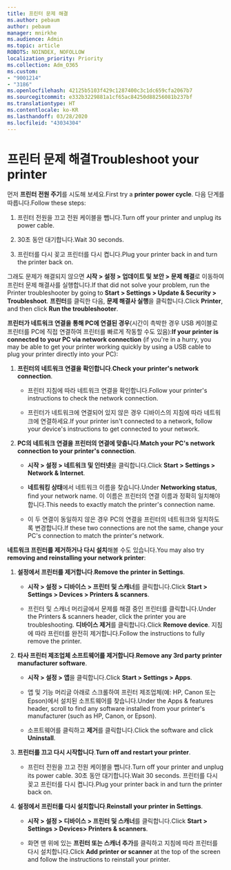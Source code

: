 ```yaml
---
title: 프린터 문제 해결
ms.author: pebaum
author: pebaum
manager: mnirkhe
ms.audience: Admin
ms.topic: article
ROBOTS: NOINDEX, NOFOLLOW
localization_priority: Priority
ms.collection: Adm_O365
ms.custom:
- "9001214"
- "3186"
ms.openlocfilehash: 42125b5103f429c1287400c3c1dc659cfa2067b7
ms.sourcegitcommit: e332b3229881a1cf65ac84250d88256081b237bf
ms.translationtype: HT
ms.contentlocale: ko-KR
ms.lasthandoff: 03/28/2020
ms.locfileid: "43034304"
---
```

# <a name="troubleshoot-your-printer"></a><span data-ttu-id="8d37a-102">프린터 문제 해결</span><span class="sxs-lookup"><span data-stu-id="8d37a-102">Troubleshoot your printer</span></span>

<span data-ttu-id="8d37a-103">먼저 **프린터 전원 주기**를 시도해 보세요.</span><span class="sxs-lookup"><span data-stu-id="8d37a-103">First try a **printer power cycle**.</span></span> <span data-ttu-id="8d37a-104">다음 단계를 따릅니다.</span><span class="sxs-lookup"><span data-stu-id="8d37a-104">Follow these steps:</span></span>

1. <span data-ttu-id="8d37a-105">프린터 전원을 끄고 전원 케이블을 뺍니다.</span><span class="sxs-lookup"><span data-stu-id="8d37a-105">Turn off your printer and unplug its power cable.</span></span>

2. <span data-ttu-id="8d37a-106">30초 동안 대기합니다.</span><span class="sxs-lookup"><span data-stu-id="8d37a-106">Wait 30 seconds.</span></span>

3. <span data-ttu-id="8d37a-107">프린터를 다시 꽂고 프린터를 다시 켭니다.</span><span class="sxs-lookup"><span data-stu-id="8d37a-107">Plug your printer back in and turn the printer back on.</span></span>

<span data-ttu-id="8d37a-108">그래도 문제가 해결되지 않으면 **시작 > 설정 > 업데이트 및 보안 > 문제 해결**로 이동하여 프린터 문제 해결사를 실행합니다.</span><span class="sxs-lookup"><span data-stu-id="8d37a-108">If that did not solve your problem, run the Printer troubleshooter by going to **Start > Settings > Update & Security > Troubleshoot**.</span></span> <span data-ttu-id="8d37a-109">**프린터**를 클릭한 다음, **문제 해결사 실행**을 클릭합니다.</span><span class="sxs-lookup"><span data-stu-id="8d37a-109">Click **Printer**, and then click **Run the troubleshooter**.</span></span>

<span data-ttu-id="8d37a-110">**프린터가 네트워크 연결을 통해 PC에 연결된 경우**(시간이 촉박한 경우 USB 케이블로 프린터를 PC에 직접 연결하여 프린터를 빠르게 작동할 수도 있음):</span><span class="sxs-lookup"><span data-stu-id="8d37a-110">**If your printer is connected to your PC via network connection** (if you're in a hurry, you may be able to get your printer working quickly by using a USB cable to plug your printer directly into your PC):</span></span>

1. <span data-ttu-id="8d37a-111">**프린터의 네트워크 연결을 확인합니다**.</span><span class="sxs-lookup"><span data-stu-id="8d37a-111">**Check your printer's network connection**.</span></span>
    
    - <span data-ttu-id="8d37a-112">프린터 지침에 따라 네트워크 연결을 확인합니다.</span><span class="sxs-lookup"><span data-stu-id="8d37a-112">Follow your printer's instructions to check the network connection.</span></span>

    - <span data-ttu-id="8d37a-113">프린터가 네트워크에 연결되어 있지 않은 경우 디바이스의 지침에 따라 네트워크에 연결하세요.</span><span class="sxs-lookup"><span data-stu-id="8d37a-113">If your printer isn't connected to a network, follow your device's instructions to get connected to your network.</span></span>

2. <span data-ttu-id="8d37a-114">**PC의 네트워크 연결을 프린터의 연결에 맞춥니다**.</span><span class="sxs-lookup"><span data-stu-id="8d37a-114">**Match your PC's network connection to your printer's connection**.</span></span>

    - <span data-ttu-id="8d37a-115">**시작 > 설정 > 네트워크 및 인터넷**을 클릭합니다.</span><span class="sxs-lookup"><span data-stu-id="8d37a-115">Click **Start > Settings > Network & Internet**.</span></span>

    - <span data-ttu-id="8d37a-116">**네트워킹 상태**에서 네트워크 이름을 찾습니다.</span><span class="sxs-lookup"><span data-stu-id="8d37a-116">Under **Networking status**, find your network name.</span></span> <span data-ttu-id="8d37a-117">이 이름은 프린터의 연결 이름과 정확히 일치해야 합니다.</span><span class="sxs-lookup"><span data-stu-id="8d37a-117">This needs to exactly match the printer's connection name.</span></span>

    - <span data-ttu-id="8d37a-118">이 두 연결이 동일하지 않은 경우 PC의 연결을 프린터의 네트워크와 일치하도록 변경합니다.</span><span class="sxs-lookup"><span data-stu-id="8d37a-118">If these two connections are not the same, change your PC's connection to match the printer's network.</span></span>

<span data-ttu-id="8d37a-119">**네트워크 프린터를 제거하거나 다시 설치**해볼 수도 있습니다.</span><span class="sxs-lookup"><span data-stu-id="8d37a-119">You may also try **removing and reinstalling your network printer**:</span></span>

1. <span data-ttu-id="8d37a-120">**설정에서 프린터를 제거합니다**.</span><span class="sxs-lookup"><span data-stu-id="8d37a-120">**Remove the printer in Settings**.</span></span>

    - <span data-ttu-id="8d37a-121">**시작 > 설정 > 디바이스 > 프린터 및 스캐너**를 클릭합니다.</span><span class="sxs-lookup"><span data-stu-id="8d37a-121">Click **Start > Settings > Devices > Printers & scanners**.</span></span>

    - <span data-ttu-id="8d37a-122">프린터 및 스캐너 머리글에서 문제를 해결 중인 프린터를 클릭합니다.</span><span class="sxs-lookup"><span data-stu-id="8d37a-122">Under the Printers & scanners header, click the printer you are troubleshooting.</span></span> <span data-ttu-id="8d37a-123">**디바이스 제거**를 클릭합니다.</span><span class="sxs-lookup"><span data-stu-id="8d37a-123">Click **Remove device**.</span></span> <span data-ttu-id="8d37a-124">지침에 따라 프린터를 완전히 제거합니다.</span><span class="sxs-lookup"><span data-stu-id="8d37a-124">Follow the instructions to fully remove the printer.</span></span>

2. <span data-ttu-id="8d37a-125">**타사 프린터 제조업체 소프트웨어를 제거합니다**.</span><span class="sxs-lookup"><span data-stu-id="8d37a-125">**Remove any 3rd party printer manufacturer software**.</span></span>

    - <span data-ttu-id="8d37a-126">**시작 > 설정 > 앱**을 클릭합니다.</span><span class="sxs-lookup"><span data-stu-id="8d37a-126">Click **Start > Settings > Apps**.</span></span>

    - <span data-ttu-id="8d37a-127">앱 및 기능 머리글 아래로 스크롤하여 프린터 제조업체(예: HP, Canon 또는 Epson)에서 설치된 소프트웨어를 찾습니다.</span><span class="sxs-lookup"><span data-stu-id="8d37a-127">Under the Apps & features header, scroll to find any software installed from your printer's manufacturer (such as HP, Canon, or Epson).</span></span>

    - <span data-ttu-id="8d37a-128">소프트웨어를 클릭하고 **제거**를 클릭합니다.</span><span class="sxs-lookup"><span data-stu-id="8d37a-128">Click the software and click **Uninstall**.</span></span>

3. <span data-ttu-id="8d37a-129">**프린터를 끄고 다시 시작합니다**.</span><span class="sxs-lookup"><span data-stu-id="8d37a-129">**Turn off and restart your printer**.</span></span>

    - <span data-ttu-id="8d37a-130">프린터 전원을 끄고 전원 케이블을 뺍니다.</span><span class="sxs-lookup"><span data-stu-id="8d37a-130">Turn off your printer and unplug its power cable.</span></span> <span data-ttu-id="8d37a-131">30초 동안 대기합니다.</span><span class="sxs-lookup"><span data-stu-id="8d37a-131">Wait 30 seconds.</span></span> <span data-ttu-id="8d37a-132">프린터를 다시 꽂고 프린터를 다시 켭니다.</span><span class="sxs-lookup"><span data-stu-id="8d37a-132">Plug your printer back in and turn the printer back on.</span></span>

4. <span data-ttu-id="8d37a-133">**설정에서 프린터를 다시 설치합니다**.</span><span class="sxs-lookup"><span data-stu-id="8d37a-133">**Reinstall your printer in Settings**.</span></span>

    - <span data-ttu-id="8d37a-134">**시작 > 설정 > 디바이스 > 프린터 및 스캐너**를 클릭합니다.</span><span class="sxs-lookup"><span data-stu-id="8d37a-134">Click **Start > Settings > Devices> Printers & scanners**.</span></span>
 
    - <span data-ttu-id="8d37a-135">화면 맨 위에 있는 **프린터 또는 스캐너 추가**를 클릭하고 지침에 따라 프린터를 다시 설치합니다.</span><span class="sxs-lookup"><span data-stu-id="8d37a-135">Click **Add printer or scanner** at the top of the screen and follow the instructions to reinstall your printer.</span></span>
